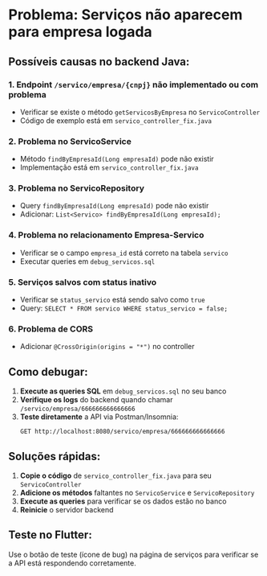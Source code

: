 # Problema: Serviços não aparecem para empresa logada

## Possíveis causas no backend Java:

### 1. **Endpoint `/servico/empresa/{cnpj}` não implementado ou com problema**
- Verificar se existe o método `getServicosByEmpresa` no `ServicoController`
- Código de exemplo está em `servico_controller_fix.java`

### 2. **Problema no ServicoService**
- Método `findByEmpresaId(Long empresaId)` pode não existir
- Implementação está em `servico_controller_fix.java`

### 3. **Problema no ServicoRepository**
- Query `findByEmpresaId(Long empresaId)` pode não existir
- Adicionar: `List<Servico> findByEmpresaId(Long empresaId);`

### 4. **Problema no relacionamento Empresa-Servico**
- Verificar se o campo `empresa_id` está correto na tabela `servico`
- Executar queries em `debug_servicos.sql`

### 5. **Serviços salvos com status inativo**
- Verificar se `status_servico` está sendo salvo como `true`
- Query: `SELECT * FROM servico WHERE status_servico = false;`

### 6. **Problema de CORS**
- Adicionar `@CrossOrigin(origins = "*")` no controller

## Como debugar:

1. **Execute as queries SQL** em `debug_servicos.sql` no seu banco
2. **Verifique os logs** do backend quando chamar `/servico/empresa/666666666666666`
3. **Teste diretamente** a API via Postman/Insomnia:
   ```
   GET http://localhost:8080/servico/empresa/666666666666666
   ```

## Soluções rápidas:

1. **Copie o código** de `servico_controller_fix.java` para seu `ServicoController`
2. **Adicione os métodos** faltantes no `ServicoService` e `ServicoRepository`
3. **Execute as queries** para verificar se os dados estão no banco
4. **Reinicie** o servidor backend

## Teste no Flutter:

Use o botão de teste (ícone de bug) na página de serviços para verificar se a API está respondendo corretamente.